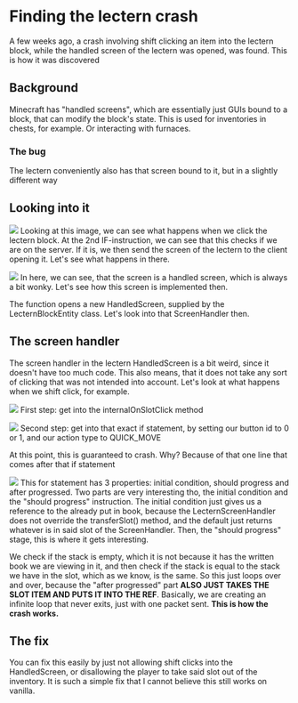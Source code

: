 # Finding the lectern crash
A few weeks ago, a crash involving shift clicking an item into the lectern block, while the handled screen of the lectern was opened, was found. This is how it was discovered
## Background
Minecraft has "handled screens", which are essentially just GUIs bound to a block, that can modify the block's state. This is used for inventories in chests, for example. Or interacting with furnaces.
### The bug
The lectern conveniently also has that screen bound to it, but in a slightly different way

## Looking into it
![](https://s2.loli.net/2022/04/24/qm2lbjOMnwLerVv.png)
Looking at this image, we can see what happens when we click the lectern block. At the 2nd IF-instruction, we can see that this checks if we are on the server. If it is, we then send the screen of the lectern to the client opening it. Let's see what happens in there.

![](https://s2.loli.net/2022/04/24/sky4Y2JNoxULO7p.png)
In here, we can see, that the screen is a handled screen, which is always a bit wonky. Let's see how this screen is implemented then.

The function opens a new HandledScreen, supplied by the LecternBlockEntity class. Let's look into that ScreenHandler then.

## The screen handler
The screen handler in the lectern HandledScreen is a bit weird, since it doesn't have too much code. This also means, that it does not take any sort of clicking that was not intended into account. Let's look at what happens when we shift click, for example.


![](https://s2.loli.net/2022/04/24/u4a1BHejm3ViTGK.png)
First step: get into the internalOnSlotClick method

![](https://s2.loli.net/2022/04/24/cYR6wCpH8zOJlUW.png)
Second step: get into that exact if statement, by setting our button id to 0 or 1, and our action type to QUICK_MOVE

At this point, this is guaranteed to crash. Why? Because of that one line that comes after that if statement

![](https://s2.loli.net/2022/04/24/ru9JOndiKTzWyX4.png)
This for statement has 3 properties: initial condition, should progress and after progressed. Two parts are very interesting tho, the initial condition and the "should progress" instruction. The initial condition just gives us a reference to the already put in book, because the LecternScreenHandler does not override the transferSlot() method, and the default just returns whatever is in said slot of the ScreenHandler. Then, the "should progress" stage, this is where it gets interesting.

We check if the stack is empty, which it is not because it has the written book we are viewing in it, and then check if the stack is equal to the stack we have in the slot, which as we know, is the same. So this just loops over and over, because the "after progressed" part **ALSO JUST TAKES THE SLOT ITEM AND PUTS IT INTO THE REF**. Basically, we are creating an infinite loop that never exits, just with one packet sent. **This is how the crash works.**

## The fix
You can fix this easily by just not allowing shift clicks into the HandledScreen, or disallowing the player to take said slot out of the inventory. It is such a simple fix that I cannot believe this still works on vanilla.
